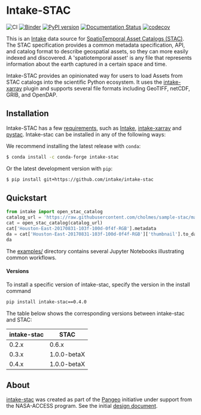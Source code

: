 # Intake-STAC

![CI](https://github.com/intake/intake-stac/workflows/CI/badge.svg)
[![Binder](https://mybinder.org/badge_logo.svg)](https://mybinder.org/v2/gh/intake/intake-stac/binder?urlpath=git-pull%3Frepo%3Dhttps%253A%252F%252Fgithub.com%252Fintake%252Fintake-stac%26urlpath%3Dlab%252Ftree%252Fintake-stac%252Fexamples%26branch%3Dmain)
[![PyPI version](https://badge.fury.io/py/intake-stac.svg)](https://badge.fury.io/py/intake-stac)
[![Documentation Status](https://readthedocs.org/projects/intake-stac/badge/?version=latest)](https://intake-stac.readthedocs.io/en/latest/?badge=latest)
[![codecov](https://codecov.io/gh/intake/intake-stac/branch/main/graph/badge.svg?token=8VQEcrFJz9)](https://codecov.io/gh/intake/intake-stac)

This is an [Intake](https://intake.readthedocs.io/en/latest) data source for [SpatioTemporal Asset Catalogs (STAC)](https://stacspec.org/). The STAC specification provides a common metadata specification, API, and catalog format to describe geospatial assets, so they can more easily indexed and discovered. A 'spatiotemporal asset' is any file that represents information about the earth captured in a certain space and time.

Intake-STAC provides an opinionated way for users to load Assets from STAC catalogs into the scientific Python ecosystem. It uses the [intake-xarray](https://github.com/intake/intake-xarray) plugin and supports several file formats including GeoTIFF, netCDF, GRIB, and OpenDAP.

## Installation

Intake-STAC has a few [requirements](requirements.txt), such as [Intake](https://intake.readthedocs.io), [intake-xarray](https://intake-xarray.readthedocs.io/) and [pystac](https://github.com/stac-utils/pystac). Intake-stac can be installed in any of the following ways:

We recommend installing the latest release with `conda`:

```bash
$ conda install -c conda-forge intake-stac
```

Or the latest development version with `pip`:

```bash
$ pip install git+https://github.com/intake/intake-stac
```

## Quickstart

```python
from intake import open_stac_catalog
catalog_url = 'https://raw.githubusercontent.com/cholmes/sample-stac/master/stac/catalog.json'
cat = open_stac_catalog(catalog_url)
cat['Houston-East-20170831-103f-100d-0f4f-RGB'].metadata
da = cat['Houston-East-20170831-103f-100d-0f4f-RGB']['thumbnail'].to_dask()
da
```

The [examples/](examples/) directory contains several Jupyter Notebooks illustrating common workflows.

#### Versions

To install a specific version of intake-stac, specify the version in the install command

```bash
pip install intake-stac==0.4.0
```

The table below shows the corresponding versions between intake-stac and STAC:

| intake-stac | STAC        |
| ----------- | ----------- |
| 0.2.x       | 0.6.x       |
| 0.3.x       | 1.0.0-betaX |
| 0.4.x       | 1.0.0-betaX |

## About

[intake-stac](https://github.com/intake/intake-stac) was created as part of the [Pangeo](http://pangeo.io) initiative under support from the NASA-ACCESS program. See the initial [design document](https://hackmd.io/cyJZkjV5TCWTJg1mUAoEVA).
